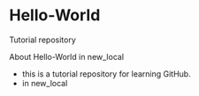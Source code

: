 Hello-World
===========

Tutorial repository

About Hello-World in new_local

 - this is a tutorial repository for learning GitHub.
 - in new_local
 